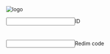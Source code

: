 


<div class = "header">
<img src= "https://images.app.goo.gl/y766eNEsqQtE77A66"alt="logo">


<input>ID
<h1></h1>
<input>Redim code
